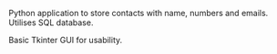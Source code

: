 Python application to store contacts with name, numbers and emails. Utilises SQL database.

Basic Tkinter GUI for usability.
